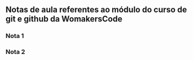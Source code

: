 ## Notas de aula referentes ao módulo do curso de git e github da WomakersCode

### Nota 1

### Nota 2